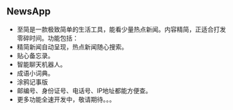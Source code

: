 ## NewsApp
* 至简是一款极致简单的生活工具，能看少量热点新闻。内容精简，正适合打发零碎时间。功能包括：
* 精简新闻自动呈现，热点新闻随心搜索。
* 贴心备忘录。
* 智能聊天机器人。
* 成语小词典。
* 涂鸦记事版
* 邮编号、身份证号、电话号、IP地址都能方便查。
* 更多功能全速开发中，敬请期待。。。
